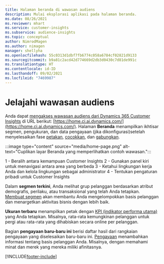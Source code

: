 ```yaml
---
title: Halaman beranda di wawasan audiens
description: Mulai eksplorasi aplikasi pada halaman beranda.
ms.date: 08/26/2021
ms.reviewer: mhart
ms.service: customer-insights
ms.subservice: audience-insights
ms.topic: conceptual
author: NimrodMagen
ms.author: nimagen
manager: shellyha
ms.openlocfilehash: 55c0313d1dbf7fb6774c058a6784cf02821d9133
ms.sourcegitcommit: b9a81c2acd42d774669d2db3d0430c7d81de991c
ms.translationtype: HT
ms.contentlocale: id-ID
ms.lasthandoff: 09/02/2021
ms.locfileid: "7469987"
---
```

# <a name="explore-audience-insights"></a>Jelajahi wawasan audiens

Anda dapat [mengakses wawasan audiens dari Dynamics 365 Customer Insights](https://home.ci.ai.dynamics.com/) di URL berikut: [https://home.ci.ai.dynamics.com/](https://home.ci.ai.dynamics.com/).
Halaman **Beranda** menampilkan ikhtisar segmen, pengukuran, dan data pengayaan (jika dikonfigurasi)setelah menyelesaikan fase [petakan](map-entities.md), [cocokkan](match-entities.md), dan [gabungkan](merge-entities.md).

:::image type="content" source="media/home-page.png" alt-text="Cuplikan layar Beranda yang memperlihatkan contoh wawasan.":::

1 - Beralih antara kemampuan Customer Insights 2 - Gunakan panel kiri untuk menavigasi antara area yang berbeda 3 - Ketahui lingkungan kerja Anda dan kelola lingkungan sebagai administrator 4 - Tentukan pengaturan pribadi untuk Customer Insights

Dalam **segmen terkini**, Anda melihat grup pelanggan berdasarkan atribut demografis, perilaku, atau transaksional yang telah Anda tetapkan. [Membuat segmen](segments.md) akan membantu Anda mengelompokkan basis pelanggan dan menargetkan aktivitas bisnis dengan lebih baik.

**Ukuran terbaru** menampilkan petak dengan [KPI (indikator performa utama)](measures.md) yang Anda tetapkan. Misalnya, rata-rata kemungkinan pelanggan untuk pergi atau rata-rata yang dihabiskan secara online per pelanggan.

Bagian **pengayaan baru-baru ini** berisi daftar hasil dari rangkaian pengayaan yang diselesaikan baru-baru ini. [Pengayaan](enrichment-hub.md) menambahkan informasi tentang basis pelanggan Anda. Misalnya, dengan memahami minat dan merek yang mereka miliki afinitasnya.

[!INCLUDE[footer-include](../includes/footer-banner.md)]